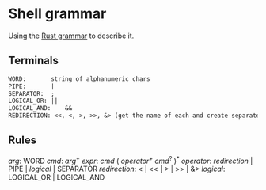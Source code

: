 # Shell grammar

Using the [Rust grammar](https://doc.rust-lang.org/reference/notation.html?highlight=grammar#grammar) to describe it.

## Terminals

```txt
WORD: 		string of alphanumeric chars
PIPE: 		|
SEPARATOR: 	;
LOGICAL_OR:	||
LOGICAL_AND:	&&
REDIRECTION: <<, <, >, >>, &> (get the name of each and create separate tokens)
```

## Rules

_arg_:		WORD
_cmd_:		_arg_<sup>+</sup>
_expr_:		_cmd_ ( _operator_<sup>+</sup> _cmd_<sup>?</sup> )<sup>*</sup>
_operator_: 	_redirection_ | PIPE | _logical_ | SEPARATOR
_redirection_:	< | << | > | >> | &>
_logical_: 	LOGICAL_OR | LOGICAL_AND